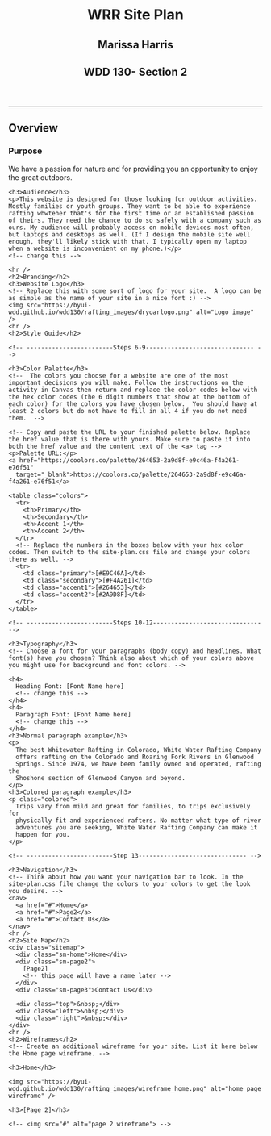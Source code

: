 
<!DOCTYPE html>
<html lang="en-us">

<head>
  <meta charset="utf-8" />
  <title>Site Plan</title>
  <link type="text/css" rel="stylesheet" href="styles/site-plan-rafting.css" />
</head>

<body>
  <header>
    <h1>WRR Site Plan</h1>
    <h2>Marissa Harris</h2>
    <h2>WDD 130- Section 2</h2>
    <!-- In the header above, add the name of your site, your name and class number. For example if you are in section 3 you would put WDD 130-03 -->
  </header>
  <main>
    <!-- ------------------------Steps 2-5------------------------------ -->
    <hr />
    <h2>Overview</h2>
    <h3>Purpose</h3>
    <p>We have a passion for nature and for providing you an opportunity to enjoy the great outdoors.</p>
    <!-- change this -->

    <h3>Audience</h3>
    <p>This website is designed for those looking for outdoor activities. Mostly families or youth groups. They want to be able to experience rafting whwteher that's for the first time or an established passion of theirs. They need the chance to do so safely with a company such as ours. My audience will probably access on mobile devices most often, but laptops and desktops as well. (If I design the mobile site well enough, they'll likely stick with that. I typically open my laptop when a website is inconvenient on my phone.)</p>
    <!-- change this -->

    <hr />
    <h2>Branding</h2>
    <h3>Website Logo</h3>
    <!-- Replace this with some sort of logo for your site.  A logo can be as simple as the name of your site in a nice font :) -->
    <img src="https://byui-wdd.github.io/wdd130/rafting_images/dryoarlogo.png" alt="Logo image" />
    <hr />
    <h2>Style Guide</h2>

    <!-- ------------------------Steps 6-9------------------------------ -->

    <h3>Color Palette</h3>
    <!--  The colors you choose for a website are one of the most important decisions you will make. Follow the instructions on the activity in Canvas then return and replace the color codes below with the hex color codes (the 6 digit numbers that show at the bottom of each color) for the colors you have chosen below.  You should have at least 2 colors but do not have to fill in all 4 if you do not need them.  -->

    <!-- Copy and paste the URL to your finished palette below. Replace the href value that is there with yours. Make sure to paste it into both the href value and the content text of the <a> tag -->
    <p>Palette URL:</p>
    <a href="https://coolors.co/palette/264653-2a9d8f-e9c46a-f4a261-e76f51"
      target="_blank">https://coolors.co/palette/264653-2a9d8f-e9c46a-f4a261-e76f51</a>

    <table class="colors">
      <tr>
        <th>Primary</th>
        <th>Secondary</th>
        <th>Accent 1</th>
        <th>Accent 2</th>
      </tr>
      <!-- Replace the numbers in the boxes below with your hex color codes. Then switch to the site-plan.css file and change your colors there as well. -->
      <tr>
        <td class="primary">[#E9C46A]</td>
        <td class="secondary">[#F4A261]</td>
        <td class="accent1">[#264653]</td>
        <td class="accent2">[#2A9D8F]</td>
      </tr>
    </table>

    <!-- ------------------------Steps 10-12------------------------------ -->

    <h3>Typography</h3>
    <!-- Choose a font for your paragraphs (body copy) and headlines. What font(s) have you chosen? Think also about which of your colors above you might use for background and font colors. -->

    <h4>
      Heading Font: [Font Name here]
      <!-- change this -->
    </h4>
    <h4>
      Paragraph Font: [Font Name here]
      <!-- change this -->
    </h4>
    <h3>Normal paragraph example</h3>
    <p>
      The best Whitewater Rafting in Colorado, White Water Rafting Company
      offers rafting on the Colorado and Roaring Fork Rivers in Glenwood
      Springs. Since 1974, we have been family owned and operated, rafting the
      Shoshone section of Glenwood Canyon and beyond.
    </p>
    <h3>Colored paragraph example</h3>
    <p class="colored">
      Trips vary from mild and great for families, to trips exclusively for
      physically fit and experienced rafters. No matter what type of river
      adventures you are seeking, White Water Rafting Company can make it
      happen for you.
    </p>

    <!-- ------------------------Step 13------------------------------ -->

    <h3>Navigation</h3>
    <!-- Think about how you want your navigation bar to look. In the site-plan.css file change the colors to your colors to get the look you desire. -->
    <nav>
      <a href="#">Home</a>
      <a href="#">Page2</a>
      <a href="#">Contact Us</a>
    </nav>
    <hr />
    <h2>Site Map</h2>
    <div class="sitemap">
      <div class="sm-home">Home</div>
      <div class="sm-page2">
        [Page2]
        <!-- this page will have a name later -->
      </div>
      <div class="sm-page3">Contact Us</div>

      <div class="top">&nbsp;</div>
      <div class="left">&nbsp;</div>
      <div class="right">&nbsp;</div>
    </div>
    <hr />
    <h2>Wireframes</h2>
    <!-- Create an additional wireframe for your site. List it here below the Home page wireframe. -->

    <h3>Home</h3>

    <img src="https://byui-wdd.github.io/wdd130/rafting_images/wireframe_home.png" alt="home page wireframe" />

    <h3>[Page 2]</h3>

    <!-- <img src="#" alt="page 2 wireframe"> -->
  </main>
</body>

</html>
